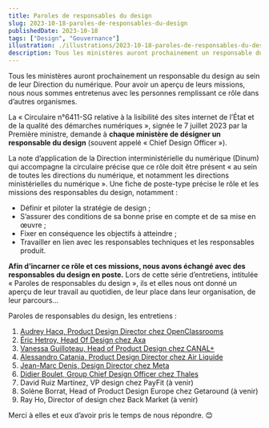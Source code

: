 ```yaml
---
title: Paroles de responsables du design
slug: 2023-10-18-paroles-de-responsables-du-design
publishedDate: 2023-10-18
tags: ["Design", "Gouvernance"]
illustration: ./illustrations/2023-10-18-paroles-de-responsables-du-design.png
description: Tous les ministères auront prochainement un responsable du design au sein de leur Direction du numérique. Pour avoir un aperçu de leurs missions, nous nous sommes entretenus avec les personnes remplissant ce rôle dans d’autres organismes.
---
```


<p class="fr-text--lead">Tous les ministères auront prochainement un responsable du design au sein de leur Direction du numérique. Pour avoir un aperçu de leurs missions, nous nous sommes entretenus avec les personnes remplissant ce rôle dans d’autres organismes. 
</p>

La «&nbsp;Circulaire n°6411-SG relative à la lisibilité des sites internet de l’État et de la qualité des démarches numériques&nbsp;», signée le 7 juillet 2023 par la Première ministre, demande à **chaque ministère de désigner un responsable du design** (souvent appelé «&nbsp;<span lang="en">Chief Design Officer</span>&nbsp;»).

La note d’application de la Direction interministérielle du numérique (Dinum) qui accompagne la circulaire précise que ce rôle doit être présent «&nbsp;au sein de toutes les directions du numérique, et notamment les directions ministérielles du numérique&nbsp;». Une fiche de poste-type précise le rôle et les missions des responsables du design, notamment :

- Définir et piloter la stratégie de design&nbsp;;
- S’assurer des conditions de sa bonne prise en compte et de sa mise en œuvre&nbsp;;
- Fixer en conséquence les objectifs à atteindre&nbsp;;
- Travailler en lien avec les responsables techniques et les responsables produit.

**Afin d’incarner ce rôle et ces missions, nous avons échangé avec des responsables du design en poste.** Lors de cette série d’entretiens, intitulée «&nbsp;Paroles de responsables du design&nbsp;», ils et elles nous ont donné un aperçu de leur travail au quotidien, de leur place dans leur organisation, de leur parcours…

Paroles de responsables du design, les entretiens&nbsp;:

1. [Audrey Hacq, <span lang="en">Product Design Director</span> chez <span lang="en">OpenClassrooms</span>](/entretiens/audrey-hacq/)
2. [Éric  Hetroy, <span lang="en">Head Of Design</span> chez Axa](/entretiens/eric-hetroy/)
3. [Vanessa Guilloteau, <span lang="en">Head of Product Design</span> chez CANAL+](/entretiens/vanessa-guilloteau/)
4. [Alessandro Catania, <span lang="en">Product Design Director</span> chez Air Liquide](/entretiens/alessandro-catania/)
5. [Jean-Marc Denis, <span lang="en">Design Director</span> chez Meta](/entretiens/jean-marc-denis/)
6. [Didier Boulet, <span lang="en">Group Chief Design Officer</span> chez Thales](/entretiens/didier-boulet/)
7. David Ruiz Martínez, <span lang="en">VP design</span> chez <span lang="en">PayFit</span> (à venir)
8. Solène Borrat, <span lang="en">Head of Product Design</span> Europe chez Getaround (à venir)
9. Ray Ho, <span lang="en">Director of design</span> chez <span lang="en">Back Market</span> (à venir)


Merci à elles et eux d’avoir pris le temps de nous répondre. 😊
